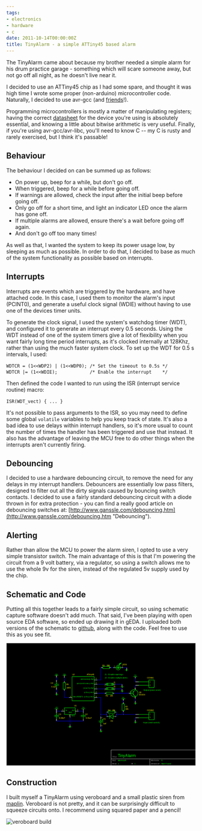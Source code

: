 ```yaml
---
tags:
- electronics
- hardware
- c
date: 2011-10-14T00:00:00Z
title: TinyAlarm - a simple ATTiny45 based alarm
---
```


The TinyAlarm came about because my brother needed a simple alarm for his drum practice garage - something which will scare someone away, but not go off all night, as he doesn't live near it.  

I decided to use an ATTiny45 chip as I had some spare, and thought it was high time I wrote some proper (non-arduino) microcontroller code. Naturally, I decided to use avr-gcc (and [friends](http://www.nongnu.org/avr-libc/ "AVR Libc Home Page")!).

Programming microcontrollers is mostly a matter of manipulating registers; having the correct [datasheet](http://www.atmel.com/dyn/resources/prod_documents/doc2586.pdf "ATTiny45V datasheet") for the device you're using is absolutely essential, and knowing a little about bitwise arithmetic is very useful. Finally, if you're using avr-gcc/avr-libc, you'll need to know C -- my C is rusty and rarely exercised, but I think it's passable!

## Behaviour

The behaviour I decided on can be summed up as follows:

 * On power up, beep for a while, but don't go off.
 * When triggered, beep for a while before going off.
 * If warnings are allowed, check the input after the initial beep before going off. 
 * Only go off for a short time, and light an indicator LED once the alarm has gone off.
 * If multiple alarms are allowed, ensure there's a wait before going off again.
 * And don't go off too many times!

As well as that, I wanted the system to keep its power usage low, by sleeping as much as possible. In order to do that, I decided to base as much of the system functionality as possible based on interrupts. 

## Interrupts

Interrupts are events which are triggered by the hardware, and have attached code. In this case, I used them to monitor the alarm's input (PCINT0), and generate a useful clock signal (WDIE) without having to use one of the devices timer units. 

To generate the clock signal, I used the system's watchdog timer (WDT), and configured it to generate an interrupt every 0.5 seconds. Using the WDT instead of one of the system timers give a lot of flexibility when you want fairly long time period interrupts, as it's clocked internally at 128Khz, rather than using the much faster system clock. To set up the WDT for 0.5 s intervals, I used:

    WDTCR = (1<<WDP2) | (1<<WDP0); /* Set the timeout to 0.5s */
    WDTCR |= (1<<WDIE);            /* Enable the interrupt    */

Then defined the code I wanted to run using the ISR (interrupt service routine) macro:

    ISR(WDT_vect) { ... }

It's not possible to pass arguments to the ISR, so you may need to define some global `volatile` variables to help you keep track of state. It's also a bad idea to use delays within interrupt handlers, so it's more usual to count the number of times the handler has been triggered and use that instead. It also has the advantage of leaving the MCU free to do other things when the interrupts aren't currently firing.

## Debouncing

I decided to use a hardware debouncing circuit, to remove the need for any delays in my interrupt handlers. Debouncers are essentially low pass filters, designed to filter out all the dirty signals caused by bouncing switch contacts. I decided to use a fairly standard debouncing circuit with a diode thrown in for extra protection - you can find a really good article on debouncing switches at: [http://www.ganssle.com/debouncing.htm](http://www.ganssle.com/debouncing.htm "Debouncing").

## Alerting

Rather than allow the MCU to power the alarm siren, I opted to use a very simple transistor switch. The main advantage of this is that I'm powering the circuit from a 9 volt battery, via a regulator, so using a switch allows me to use the whole 9v for the siren, instead of the regulated 5v supply used by the chip. 

## Schematic and Code

Putting all this together leads to a fairly simple circuit, so using schematic capture software doesn't add much. That said, I've been playing with open source EDA software, so ended up drawing it in gEDA. I uploaded both versions of the schematic to [github](http://github.com/mattfoster/TinyAlarm), along with the code. Feel free to use this as you see fit.

![gEDA Schematic](https://github.com/mattfoster/TinyAlarm/raw/master/schematic/geda/alarm.png)

## Construction 

I built myself a TinyAlarm using veroboard and a small plastic siren from [maplin](http://www.maplin.co.uk). Veroboard is not pretty, and it can be surprisingly difficult to squeeze circuits onto. I recommend using squared paper and a pencil! 

![veroboard build](/images/posts/tinyalarm.png)

